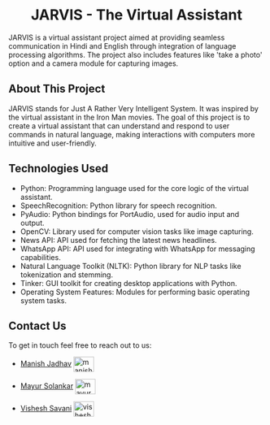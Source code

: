 
<h1 align="center"> JARVIS - The Virtual Assistant </h1>

JARVIS is a virtual assistant project aimed at providing seamless communication in Hindi and English through integration of language processing algorithms. The project also includes features like 'take a photo' option and a camera module for capturing images.

## About This Project

JARVIS stands for Just A Rather Very Intelligent System. It was inspired by the virtual assistant in the Iron Man movies. The goal of this project is to create a virtual assistant that can understand and respond to user commands in natural language, making interactions with computers more intuitive and user-friendly.

## Technologies Used

- Python: Programming language used for the core logic of the virtual assistant.
- SpeechRecognition: Python library for speech recognition.
- PyAudio: Python bindings for PortAudio, used for audio input and output.
- OpenCV: Library used for computer vision tasks like image capturing.
- News API: API used for fetching the latest news headlines.
- WhatsApp API: API used for integrating with WhatsApp for messaging capabilities.
- Natural Language Toolkit (NLTK): Python library for NLP tasks like tokenization and stemming.
- Tinker: GUI toolkit for creating desktop applications with Python.
- Operating System Features: Modules for performing basic operating system tasks.

## Contact Us

To get in touch feel free to reach out to us:

- [Manish Jadhav](mailto:manishsj289@gmail.com) <a href="https://linkedin.com/in/manishjadhav9" target="blank"><img align="center" src="https://cdn.jsdelivr.net/gh/devicons/devicon/icons/linkedin/linkedin-original.svg" alt="manishjadhav9" height="30" width="40" /></a>

- [Mayur Solankar](mailto:mayursolankar3@gmail.com) <a href="https://linkedin.com/in/mayursolankar" target="blank"><img align="center" src="https://cdn.jsdelivr.net/gh/devicons/devicon/icons/linkedin/linkedin-original.svg" alt="mayursolankar" height="30" width="40" /></a>

- [Vishesh Savani](mailto:visheshsavani56@gmail.com) <a href="https://linkedin.com/in/visheshsavani86" target="blank"><img align="center" src="https://cdn.jsdelivr.net/gh/devicons/devicon/icons/linkedin/linkedin-original.svg" alt="visheshsavani86" height="30" width="40" /></a>
